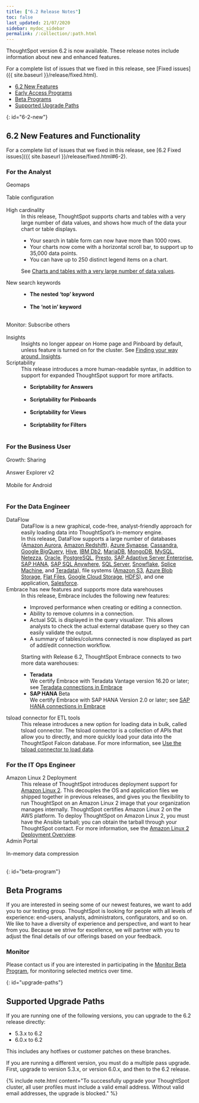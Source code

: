 ```yaml
---
title: ["6.2 Release Notes"]
toc: false
last_updated: 21/07/2020
sidebar: mydoc_sidebar
permalink: /:collection/:path.html
---
```


ThoughtSpot version 6.2 is now available. These release notes include information about new and enhanced features.

For a complete list of issues that we fixed in this release, see [Fixed issues]({{ site.baseurl }}/release/fixed.html).

* [6.2 New Features](#6-2-new)
* [Early Access Programs](#early-access)
* [Beta Programs](#beta-program)
* [Supported Upgrade Paths](#upgrade-paths)

{: id="6-2-new"}
## 6.2 New Features and Functionality

For a complete list of issues that we fixed in this release, see [6.2 Fixed issues]({{ site.baseurl }}/release/fixed.html#6-2).

### For the  Analyst

<dl id='6-2-analyst'>
  <dlentry id="geomaps">
    <dt>Geomaps</dt>
    <dd>&nbsp;</dd></dlentry>
  <dlentry id="table-config">
    <dt>Table configuration</dt>
    <dd>&nbsp;</dd></dlentry>
  <dlentry id="high-caridnality">
    <dt>High cardinality</dt>
    <dd>In this release, ThoughtSpot supports charts and tables with a very large number of data values, and shows how much of the data your chart or table displays.<br/>
      <ul>
        <li>Your search in table form can now have more than 1000 rows.</li>
        <li>Your charts now come with a horizontal scroll bar, to support up to 35,000 data points.</li>
        <li>You can have up to 250 distinct legend items on a chart.</li></ul>
      <p>See <a href="{{"/end-user/search/high-cardinality.html" | prepend: site.baseurl}}">Charts and tables with a very large number of data values</a>.</p></dd></dlentry>
  <dlentry id="keywords">
    <dt>New search keywords</dt>
    <dd>
      <ul>
        <li id="top">
          <strong>The nested ‘top’ keyword</strong>
          <br/>&nbsp;</li>
        <li id="not-in">
          <strong>The ‘not in’ keyword</strong>
          <br/>&nbsp;</li></ul>
    </dd></dlentry>
  <dlentry id="subscribe-others">
    <dt>Monitor: Subscribe others</dt>
    <dd>&nbsp;</dd></dlentry>
  <dlentry id="insights">
    <dt>Insights</dt>
    <dd>Insights no longer appear on Home page and Pinboard by default, unless feature is turned on for the cluster. See <a href="{{"/end-user/introduction/about-navigating-thoughtspot.html#insights" | prepend: site.baseurl}}">Finding your way around, Insights</a>.</dd></dlentry>  
  <dlentry id="scriptability">
    <dt>Scriptability</dt>
    <dd>This release introduces a more human-readable syntax, in addition to support for expanded ThoughtSpot support for more artifacts.
     <ul>
      <li id="answers"><strong>Scriptability for Answers</strong>
      <br/>&nbsp;</li>
      <li id="pinboards"><strong>Scriptability for Pinboards</strong><br/>&nbsp;</li>
      <li id="views"><strong>Scriptability for Views</strong><br/>&nbsp;</li>
      <li id="filters"><strong>Scriptability for Filters</strong><br/>&nbsp;</li></ul>
    </dd>
  </dlentry>
</dl>    

### For the Business User

<dl id="6-2-business-user">
  <dlentry id="growth-sharing">
    <dt>Growth: Sharing</dt>
    <dd>&nbsp;</dd></dlentry>
  <dlentry id="answer-explorer">
    <dt>Answer Explorer v2</dt>
    <dd>&nbsp;</dd></dlentry>
  <dlentry id="mobile-android">
    <dt>Mobile for Android</dt>
    <dd>&nbsp;</dd></dlentry>
</dl>

### For the Data Engineer

<dl id="6-2-data-engineer">
  <dlentry id="dataflow">
    <dt>DataFlow</dt>
    <dd>DataFlow is a new graphical, code-free, analyst-friendly approach for easily loading data into ThoughtSpot’s in-memory engine.<br/>
    In this release, DataFlow supports  a  large number of databases (<a href="{{"/data-integrate/dataflow/dataflow-amazon-aurora.html" | prepend: site.baseurl}}">Amazon Aurora</a>, <a href="{{"/data-integrate/dataflow/dataflow-amazon-redshift.html" | prepend: site.baseurl}}">Amazon Redshift</a>), <a href="{{"/data-integrate/dataflow/dataflow-azure-synapse.html" | prepend: site.baseurl}}">Azure Synapse</a>,
<a href="{{"/data-integrate/dataflow/dataflow-cassandra.html" | prepend: site.baseurl}}">Cassandra</a>,
<a href="{{"/data-integrate/dataflow/dataflow-google-bigquery.html" | prepend: site.baseurl}}">Google BigQuery</a>,
<a href="{{"/data-integrate/dataflow/dataflow-hive.html" | prepend: site.baseurl}}">Hive</a>,
<a href="{{"/data-integrate/dataflow/dataflow-ibm-db2.html" | prepend: site.baseurl}}">IBM Db2</a>,
<a href="{{"/data-integrate/dataflow/dataflow-mariadb.html" | prepend: site.baseurl}}">MariaDB</a>,
<a href="{{"/data-integrate/dataflow/dataflow-mongodb.html" | prepend: site.baseurl}}">MongoDB</a>,
<a href="{{"/data-integrate/dataflow/dataflow-mysql.html" | prepend: site.baseurl}}">MySQL</a>,
<a href="{{"/data-integrate/dataflow/dataflow-netezza.html" | prepend: site.baseurl}}">Netezza</a>,
<a href="{{"/data-integrate/dataflow/dataflow-oracle.html" | prepend: site.baseurl}}">Oracle</a>,
<a href="{{"/data-integrate/dataflow/dataflow-postgresql.html" | prepend: site.baseurl}}">PostgreSQL</a>,
<a href="{{"/data-integrate/dataflow/dataflow-presto.html" | prepend: site.baseurl}}">Presto</a>,
<a href="{{"/data-integrate/dataflow/dataflow-sap-adaptive-server-enterprise.html" | prepend: site.baseurl}}">SAP Adaptive Server Enterprise</a>,
<a href="{{"/data-integrate/dataflow/dataflow-sap-hana.html" | prepend: site.baseurl}}">SAP HANA</a>,
<a href="{{"/data-integrate/dataflow/dataflow-sap-sql-anywhere.html" | prepend: site.baseurl}}">SAP SQL Anywhere</a>,
<a href="{{"/data-integrate/dataflow/dataflow-sql-server.html" | prepend: site.baseurl}}">SQL Server</a>,
<a href="{{"/data-integrate/dataflow/dataflow-snowflake.html" | prepend: site.baseurl}}">Snowflake</a>,
<a href="{{"/data-integrate/dataflow/dataflow-splice-machine.html" | prepend: site.baseurl}}">Splice Machine</a>, and
<a href="{{"/data-integrate/dataflow/dataflow-teradata.html" | prepend: site.baseurl}}">Teradata</a>), file systems (<a href="{{"/data-integrate/dataflow/dataflow-amazon-s3.html" | prepend: site.baseurl}}">Amazon S3</a>,
<a href="{{"/data-integrate/dataflow/dataflow-azure-blob-storage.html" | prepend: site.baseurl}}">Azure Blob Storage</a>,
<a href="{{"/data-integrate/dataflow/dataflow-flat-files.html" | prepend: site.baseurl}}">Flat Files</a>,
<a href="{{"/data-integrate/dataflow/dataflow-google-cloud-storage.html" | prepend: site.baseurl}}">Google Cloud Storage</a>,
<a href="{{"/data-integrate/dataflow/dataflow-hdfs.html" | prepend: site.baseurl}}">HDFS</a>), and one application, <a href="{{"/data-integrate/dataflow/dataflow-salesforce.html" | prepend: site.baseurl}}">Salesforce</a>.</dd></dlentry>
  <dlentry id="embrace">
    <dt>Embrace has new features and supports more data warehouses</dt>
    <dd>In this release, Embrace includes the following new features:
      <ul>
        <li>Improved performance when creating or editing a connection.</li>
        <li>Ability to remove columns in a connection.</li>
        <li>Actual SQL is displayed in the query visualizer. This allows analysts to check the actual external database query so they can easily validate the output.</li>
        <li>A summary of tables/columns connected is now displayed as part of add/edit connection workflow.</li></ul>
      <p>Starting with Release 6.2, ThoughtSpot Embrace connects to two more data warehouses:</p>
      <ul>
       <li id="teradata"><strong>Teradata</strong>
        <br/>We certify Embrace with Teradata Vantage version 16.20 or later; see <a href="{{"/data-integrate/embrace/embrace-teradata.html" | prepend: site.baseurl}}">Teradata connections in Embrace</a></li>
       <li id="sap-hana"><strong>SAP HANA</strong> <span class="label label-beta">Beta</span>
        <br/>We certify Embrace with SAP HANA Version 2.0 or later; see <a href="{{"/data-integrate/embrace/embrace-hana.html" | prepend: site.baseurl}}">SAP HANA connections in Embrace</a></li></ul></dd></dlentry>
  <dlentry id="tsload">
    <dt>tsload connector for ETL tools</dt>   
    <dd>This release introduces a new option for loading data in bulk, called tsload connector. The tsload connector is a collection of APIs that allow you to directly, and more quickly load your data into the ThoughtSpot Falcon database. For more information, see <a href="{{"/admin/loading/load-with-tsload.html" | prepend: site.baseurl}}">Use the tsload connector to load data</a>.</dd></dlentry>
</dl>

### For the IT Ops Engineer

<dl id="6-2-it-ops-engineer">
  <dlentry id="amazon-linux-2">
    <dt>Amazon Linux 2 Deployment</dt>
    <dd>This release of ThoughtSpot introduces deployment support for <a href="https://aws.amazon.com/amazon-linux-2/" target="_blank" >Amazon Linux 2</a>. This decouples the OS and application files we shipped together in previous releases, and gives you the flexibility to run ThoughtSpot on an Amazon Linux 2 image that your organization manages internally. ThoughtSpot certifies Amazon Linux 2 on the AWS platform. To deploy ThoughtSpot on Amazon Linux 2, you must have the Ansible tarball; you can obtain the tarball through your ThoughtSpot contact. For more information, see the <a href="{{"/appliance/amazon-linux-2/al2-overview.html" | prepend: site.baseurl}}">Amazon Linux 2 Deployment Overview</a>.</dd></dlentry>
  <dlentry id="admin-portal">
    <dt>Admin Portal</dt>
    <dd>&nbsp;</dd></dlentry>
  <dlentry  id="in-memory-data-compression">
    <dt>In-memory data compression</dt>
    <dd>&nbsp;</dd></dlentry>
</dl>    

{: id="beta-program"}
## Beta Programs

If you are interested in seeing some of our newest features, we want to add you to our testing group. ThoughtSpot is looking for people with all levels of experience: end-users, analysts, administrators, configurators, and so on.
We like to have a diversity of experience and perspective, and want to hear from you. Because we strive for excellence, we will partner with you to adjust the final details of our offerings based on your feedback.

### Monitor

Please contact us if you are interested in participating in the <a href="mailto:BetaProgram@thoughtspot.com?subject=Monitor%20Beta%20Program%20Request" target="_blank">Monitor Beta Program</a>, for monitoring selected metrics over time.

{: id="upgrade-paths"}
## Supported Upgrade Paths

If you are running one of the following versions, you can upgrade to the 6.2 release
directly:

* 5.3.x to 6.2
* 6.0.x to 6.2

This includes any hotfixes or customer patches on these branches.

If you are running a different version, you must do a multiple pass upgrade.
First, upgrade to version 5.3.x, or version 6.0.x, and then to the 6.2 release.

{% include note.html content="To successfully upgrade your ThoughtSpot cluster, all user profiles must include a valid email address. Without valid email addresses, the upgrade is blocked." %}
